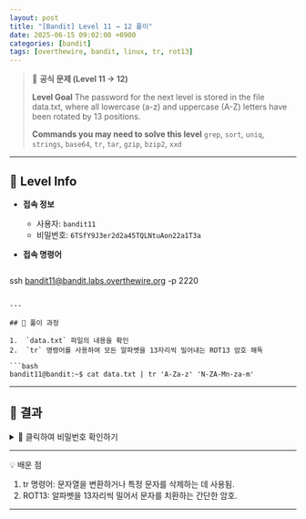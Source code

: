 ```yaml
---
layout: post
title: "[Bandit] Level 11 → 12 풀이"
date: 2025-06-15 09:02:00 +0900
categories: [bandit]
tags: [overthewire, bandit, linux, tr, rot13]
---
```


> 📝 **공식 문제 (Level 11 → 12)**
>
> **Level Goal**
> The password for the next level is stored in the file data.txt, where all lowercase (a-z) and uppercase (A-Z) letters have been rotated by 13 positions.
>
> **Commands you may need to solve this level**
> `grep`, `sort`, `uniq`, `strings`, `base64`, `tr`, `tar`, `gzip`, `bzip2`, `xxd`

---

## 🔐 Level Info

- **접속 정보**
  - 사용자: `bandit11`
  - 비밀번호: `6TSfY9J3er2d2a45TQLNtuAon22a1T3a`
  
- **접속 명령어**

  ```bash
ssh bandit11@bandit.labs.overthewire.org -p 2220
  ```

---

## 🧪 풀이 과정

1.  `data.txt` 파일의 내용을 확인
2.  `tr` 명령어를 사용하여 모든 알파벳을 13자리씩 밀어내는 ROT13 암호 해독

```bash
bandit11@bandit:~$ cat data.txt | tr 'A-Za-z' 'N-ZA-Mn-za-m'
```

---

## 🎯 결과
<details markdown="1">
<summary>👀 클릭하여 비밀번호 확인하기</summary>

```bash
Tf5W2ETppYgFPKJ2e55b5g75sKAlAWk7
```

</details>

---

💡 배운 점
1. tr 명령어: 문자열을 변환하거나 특정 문자를 삭제하는 데 사용됨.
2. ROT13: 알파벳을 13자리씩 밀어서 문자를 치환하는 간단한 암호.

---

